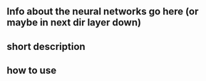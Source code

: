 ## Info about the neural networks go here (or maybe in next dir layer down)

## short description

## how to use
